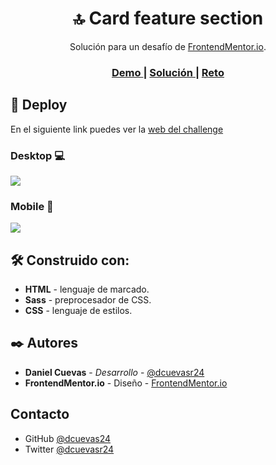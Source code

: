<h1 align="center">🔝 Card feature section</h1>

<div align="center">
    Solución para un desafío de  <a href="https://www.frontendmentor.io/" target="_blank">FrontendMentor.io</a>.
</div>

<div align="center">
  <h3>
    <a href="https://dcuevas24.github.io/card-feature-section-master/">
      Demo
    </a>
    <span> | </span>
    <a href="https://github.com/dcuevas24/card-feature-section-master">
      Solución
    </a>
    <span> | </span>
    <a href="https://www.frontendmentor.io/challenges/four-card-feature-section-weK1eFYK">
      Reto
    </a>
  </h3>
</div>

## 🚀 Deploy

En el siguiente link puedes ver la [web del challenge](https://dcuevas24.github.io/Social-proof-section/ "web del challenge")

### Desktop 💻

![](https://i.imgur.com/SX3JDrM.png)

### Mobile 📱

![](https://i.imgur.com/tu2iVKk.png)

## 🛠️ Construido con:

- **HTML** - lenguaje de marcado.
- **Sass** - preprocesador de CSS.
- **CSS** - lenguaje de estilos.

## ✒️ Autores

- **Daniel Cuevas** - _Desarrollo_ - [@dcuevasr24](https://twitter.com/dcuevasr24 "@dcuevasr24")
- **FrontendMentor.io** - Diseño - [FrontendMentor.io](https://www.frontendmentor.io/ "FrontendMentor.io")

## Contacto

- GitHub [@dcuevas24](https://github.com/dcuevas24)
- Twitter [@dcuevasr24](https://twitter.com/dcuevasr24)
